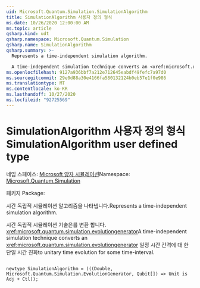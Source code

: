 ```yaml
---
uid: Microsoft.Quantum.Simulation.SimulationAlgorithm
title: SimulationAlgorithm 사용자 정의 형식
ms.date: 10/26/2020 12:00:00 AM
ms.topic: article
qsharp.kind: udt
qsharp.namespace: Microsoft.Quantum.Simulation
qsharp.name: SimulationAlgorithm
qsharp.summary: >-
  Represents a time-independent simulation algorithm.

  A time-independent simulation technique converts an <xref:microsoft.quantum.simulation.evolutiongenerator> to unitary time evolution for some time-interval.
ms.openlocfilehash: 9127a936bbf7a212e712645eabdf49fefc7a97d0
ms.sourcegitcommit: 29e0d88a30e4166fa580132124b0eb57e1f0e986
ms.translationtype: MT
ms.contentlocale: ko-KR
ms.lasthandoff: 10/27/2020
ms.locfileid: "92725569"
---
```

# <a name="simulationalgorithm-user-defined-type"></a><span data-ttu-id="bb517-102">SimulationAlgorithm 사용자 정의 형식</span><span class="sxs-lookup"><span data-stu-id="bb517-102">SimulationAlgorithm user defined type</span></span>

<span data-ttu-id="bb517-103">네임 스페이스: [Microsoft 양자 시뮬레이션](xref:Microsoft.Quantum.Simulation)</span><span class="sxs-lookup"><span data-stu-id="bb517-103">Namespace: [Microsoft.Quantum.Simulation](xref:Microsoft.Quantum.Simulation)</span></span>

<span data-ttu-id="bb517-104">패키지 [](https://nuget.org/packages/)</span><span class="sxs-lookup"><span data-stu-id="bb517-104">Package: [](https://nuget.org/packages/)</span></span>


<span data-ttu-id="bb517-105">시간 독립적 시뮬레이션 알고리즘을 나타냅니다.</span><span class="sxs-lookup"><span data-stu-id="bb517-105">Represents a time-independent simulation algorithm.</span></span>

<span data-ttu-id="bb517-106">시간 독립적 시뮬레이션 기술은를 변환 합니다. <xref:microsoft.quantum.simulation.evolutiongenerator></span><span class="sxs-lookup"><span data-stu-id="bb517-106">A time-independent simulation technique converts an <xref:microsoft.quantum.simulation.evolutiongenerator></span></span>
<span data-ttu-id="bb517-107">일정 시간 간격에 대 한 단일 시간 진화</span><span class="sxs-lookup"><span data-stu-id="bb517-107">to unitary time evolution for some time-interval.</span></span>

```qsharp

newtype SimulationAlgorithm = (((Double, Microsoft.Quantum.Simulation.EvolutionGenerator, Qubit[]) => Unit is Adj + Ctl));
```

